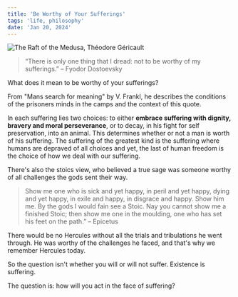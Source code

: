 ```yaml
---
title: 'Be Worthy of Your Sufferings'
tags: 'life, philosophy'
date: 'Jan 20, 2024'
---
```


![The Raft of the Medusa, Théodore Géricault](/images/medusa-raft.jpg)

> “There is only one thing that I dread: not to be worthy of my sufferings.” – Fyodor Dostoevsky

What does it mean to be worthy of your sufferings?

From "Mans search for meaning" by V. Frankl, he describes the conditions of the prisoners minds in the camps and the context of this quote.

In each suffering lies two choices: to either **embrace suffering with dignity, bravery and moral perseverance**, or to decay, in his fight for self preservation, into an animal. This determines whether or not a man is worth of his suffering. The suffering of the greatest kind is the suffering where humans are depraved of all choices and yet, the last of human freedom is the choice of how we deal with our suffering.

There's also the stoics view, who believed a true sage was someone worthy of all challenges the gods sent their way.

> Show me one who is sick and yet happy, in peril and yet happy, dying and yet happy, in exile and happy, in disgrace and happy. Show him me. By the gods I would fain see a Stoic. Nay you cannot show me a finished Stoic; then show me one in the moulding, one who has set his feet on the path.” – Epicetus

There would be no Hercules without all the trials and tribulations he went through. He was worthy of the challenges he faced, and that's why we remember Hercules today.

So the question isn't whether you will or will not suffer. Existence is suffering.

The question is: how will you act in the face of suffering?
